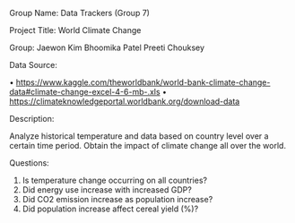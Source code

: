 Group Name: 
Data Trackers (Group 7)

Project Title: World Climate Change

Group:
Jaewon Kim
Bhoomika Patel
Preeti Chouksey

Data Source:

•	https://www.kaggle.com/theworldbank/world-bank-climate-change-data#climate-change-excel-4-6-mb-.xls
•	https://climateknowledgeportal.worldbank.org/download-data


Description:

Analyze historical temperature and data based on country level over a certain time period. Obtain the impact of climate change all over the world. 

Questions:

1)	Is temperature change occurring on all countries?
2)	Did energy use increase with increased GDP?
3)	Did CO2 emission increase as population increase?
4)	Did population increase affect cereal yield (%)?

